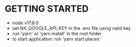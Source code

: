 # GETTING STARTED

* node v17.8.0
* set NX_GOOGLE_API_KEY in the .env file using valid key
* run 'yarn' or 'yarn install' in the root folder
* to start application: run 'yarn start places'